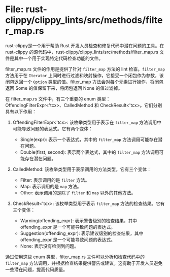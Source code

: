 # File: rust-clippy/clippy_lints/src/methods/filter_map.rs

rust-clippy是一个用于帮助 Rust 开发人员检查和修复代码中潜在问题的工具。在 rust-clippy 的源代码中，rust-clippy/clippy_lints/src/methods/filter_map.rs 文件是其中一个用于实现特定代码检查功能的文件。

filter_map.rs 文件的作用是提供了针对 `filter_map` 方法的 lint 检查。`filter_map` 方法用于在 `Iterator` 上同时进行过滤和映射操作，它接受一个闭包作为参数，该闭包返回一个 `Option` 类型的值。filter_map 方法会对每个元素进行操作，将闭包返回 Some 的值保留下来，将闭包返回 None 的值过滤掉。

在 filter_map.rs 文件中，有三个重要的 enum 类型：OffendingFilterExpr<'tcx>、CalledMethod 和 CheckResult<'tcx>。它们分别具有以下作用：

1. OffendingFilterExpr<'tcx>: 该枚举类型用于表示在 `filter_map` 方法调用中可能导致问题的表达式。它有两个变体：
   - Single(expr): 表示一个表达式，其中的 `filter_map` 方法调用可能存在潜在问题。
   - Double(first, second): 表示两个表达式，其中的 `filter_map` 方法调用可能存在潜在问题。

2. CalledMethod: 该枚举类型用于表示调用的方法类型。它有三个变体：
   - Filter: 表示调用的是 `filter` 方法。
   - Map: 表示调用的是 `map` 方法。
   - Other: 表示调用的是除了 `filter` 和 `map` 以外的其他方法。

3. CheckResult<'tcx>: 该枚举类型用于表示 `filter_map` 方法的检查结果。它有三个变体：
   - Warning(offending_expr): 表示警告级别的检查结果，其中 offending_expr 是一个可能导致问题的表达式。
   - Suggestion(offending_expr): 表示建议级别的检查结果，其中 offending_expr 是一个可能导致问题的表达式。
   - None: 表示没有检测到问题。

通过使用这些 enum 类型，filter_map.rs 文件可以分析和检查代码中的 `filter_map` 方法调用，并根据检查结果提供警告或建议。这有助于开发人员避免一些潜在问题，提高代码质量。

